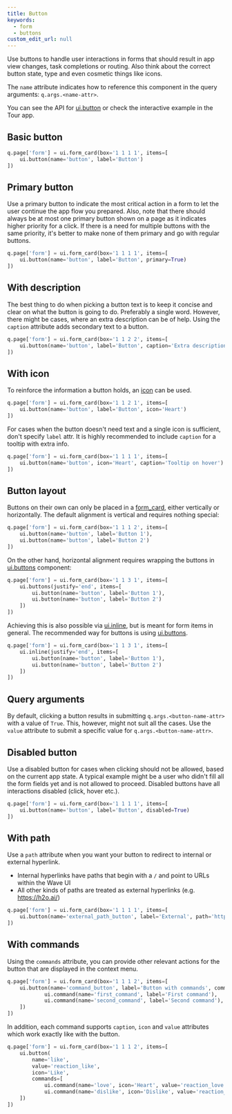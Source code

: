 ```yaml
---
title: Button
keywords:
  - form
  - buttons
custom_edit_url: null
---
```


Use buttons to handle user interactions in forms that should result in app view changes, task completions or routing.
Also think about the correct button state, type and even cosmetic things like icons.

The `name` attribute indicates how to reference this component in the query arguments: `q.args.<name-attr>`.

You can see the API for [ui.button](/docs/api/ui#button) or check the interactive example in the Tour app.

## Basic button

```py
q.page['form'] = ui.form_card(box='1 1 1 1', items=[
    ui.button(name='button', label='Button')
])
```

## Primary button

Use a primary button to indicate the most critical action in a form to let the user continue the app flow you prepared.
Also, note that there should always be at most one primary button shown on a page as it indicates higher priority for a click. If there is
a need for multiple buttons with the same priority, it's better to make none of them primary and go with regular buttons.

```py
q.page['form'] = ui.form_card(box='1 1 1 1', items=[
    ui.button(name='button', label='Button', primary=True)
])
```

## With description

The best thing to do when picking a button text is to keep it concise and clear on what the button is going to do. Preferably a single word.
However, there might be cases, where an extra description can be of help. Using the `caption` attribute adds secondary text to a button.

```py
q.page['form'] = ui.form_card(box='1 1 2 2', items=[
    ui.button(name='button', label='Button', caption='Extra description here')
])
```

## With icon

To reinforce the information a button holds, an [icon](/docs/icons) can be used.

```py
q.page['form'] = ui.form_card(box='1 1 2 1', items=[
    ui.button(name='button', label='Button', icon='Heart')
])
```

For cases when the button doesn't need text and a single icon is sufficient, don't specify `label` attr. It is highly
recommended to include `caption` for a tooltip with extra info.

```py
q.page['form'] = ui.form_card(box='1 1 1 1', items=[
    ui.button(name='button', icon='Heart', caption='Tooltip on hover')
])
```

## Button layout

Buttons on their own can only be placed in a [form_card](/docs/api/ui#form_card), either vertically or horizontally.
The default alignment is vertical and requires nothing special:

```py
q.page['form'] = ui.form_card(box='1 1 1 2', items=[
    ui.button(name='button', label='Button 1'),
    ui.button(name='button', label='Button 2')
])
```

On the other hand, horizontal alignment requires wrapping the buttons in [ui.buttons](/docs/api/ui#buttons) component:

```py
q.page['form'] = ui.form_card(box='1 1 3 1', items=[
    ui.buttons(justify='end', items=[
        ui.button(name='button', label='Button 1'),
        ui.button(name='button', label='Button 2')
    ])
])
```

Achieving this is also possible via [ui.inline](/docs/api/ui#inline), but is meant for form items in general. The recommended way for buttons is using
[ui.buttons](/docs/api/ui#buttons).

```py
q.page['form'] = ui.form_card(box='1 1 3 1', items=[
    ui.inline(justify='end', items=[
        ui.button(name='button', label='Button 1'),
        ui.button(name='button', label='Button 2')
    ])
])
```

## Query arguments

By default, clicking a button results in submitting `q.args.<button-name-attr>` with a value of `True`. This, however, might not suit all the cases.
Use the `value` attribute to submit a specific value for `q.args.<button-name-attr>`.

## Disabled button

Use a disabled button for cases when clicking should not be allowed, based on the current app state. A typical example might be a user who didn't fill all the form fields yet
and is not allowed to proceed. Disabled buttons have all interactions disabled (click, hover etc.).

```py
q.page['form'] = ui.form_card(box='1 1 1 1', items=[
    ui.button(name='button', label='Button', disabled=True)
])
```

## With path

Use a `path` attribute when you want your button to redirect to internal or external hyperlink.

- Internal hyperlinks have paths that begin with a `/` and point to URLs within the Wave UI
- All other kinds of paths are treated as external hyperlinks (e.g. <https://h2o.ai/>)

```py
q.page['form'] = ui.form_card(box='1 1 1 1', items=[
    ui.button(name='external_path_button', label='External', path='https://h2o.ai/')
])
```

## With commands

Using the `commands` attribute, you can provide other relevant actions for the button that are displayed in the context menu.

```py
q.page['form'] = ui.form_card(box='1 1 1 2', items=[
    ui.button(name='command_button', label='Button with commands', commands=[
            ui.command(name='first_command', label='First command'), 
            ui.command(name='second_command', label='Second command'),
    ])
])
```

In addition, each command supports `caption`, `icon` and `value` attributes which work exactly like with the button.

```py
q.page['form'] = ui.form_card(box='1 1 1 2', items=[
    ui.button(
        name='like', 
        value='reaction_like', 
        icon='Like', 
        commands=[
            ui.command(name='love', icon='Heart', value='reaction_love'), 
            ui.command(name='dislike', icon='Dislike', value='reaction_dislike')
    ])
])
```
